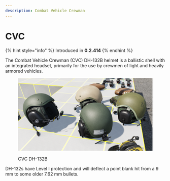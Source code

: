 ```yaml
---
description: Combat Vehicle Crewman
---
```


# CVC

{% hint style="info" %}
Introduced in **0.2.414**
{% endhint %}

The Combat Vehicle Crewman (CVC) DH-132B helmet is a ballistic shell with an integrated headset, primarily for the use by crewmen of light and heavily armored vehicles.

<figure><img src="../../../../.gitbook/assets/image (11) (1).png" alt=""><figcaption><p>CVC DH-132B</p></figcaption></figure>

DH-132s have Level I protection and will deflect a point blank hit from a 9 mm to some older 7.62 mm bullets.

